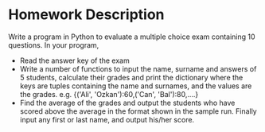 # Homework Description

Write a program in Python to evaluate a multiple choice exam containing 10 questions. In your program, 

- Read the answer key of the exam 
- Write a number of functions to input the name, surname and answers of 5 students, calculate their grades and print the dictionary where the keys are tuples containing the name and surnames, and the values are the grades. 
  e.g. {('Ali', 'Ozkan'):60,('Can', 'Bal'):80,....} 
- Find the average of the grades and output the students who have scored above the 
  average in the format shown in the sample run. Finally input any first or last name, and output his/her score. 
